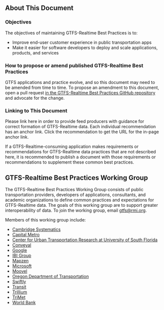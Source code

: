 ## About This Document

### Objectives

The objectives of maintaining GTFS-Realtime Best Practices is to:

* Improve end-user customer experience in public transportation apps
* Make it easier for software developers to deploy and scale applications, products, and services

### How to propose or amend published GTFS-Realtime Best Practices

GTFS applications and practice evolve, and so this document may need to be amended from time to time. To propose an amendment to this document, open a pull request [in the GTFS-Realtime Best Practices GitHub repository](https://github.com/MobilityData/GTFSRT-Best-Practices) and advocate for the change.

### Linking to This Document

Please link here in order to provide feed producers with guidance for correct formation of GTFS-Realtime data. Each individual recommendation has an anchor link. Click the recommendation to get the URL for the in-page anchor link.

If a GTFS-Realtime-consuming application makes requirements or recommendations for GTFS-Realtime data practices that are not described here, it is recommended to publish a document with those requirements or recommendations to supplement these common best practices.

## GTFS-Realtime Best Practices Working Group

The GTFS-Realtime Best Practices Working Group consists of public transportation providers, developers of  applications, consultants, and academic organizations to define common practices and expectations for GTFS-Realtime data. The goals of this working group are to support greater interoperability of data. To join the working group, email [gtfs@rmi.org](mailto:gtfs@rmi.org).

Members of this working group include:

* [Cambridge Systematics](https://www.camsys.com/)
* [Capital Metro](https://www.capmetro.org/)
* [Center for Urban Transportation Research at University of South Florida](https://www.cutr.usf.edu/)
* [Conveyal](http://conveyal.com/)
* [Google](https://www.google.com/)
* [IBI Group](http://www.ibigroup.com/)
* [Mapzen](https://mapzen.com/)
* [Microsoft](https://www.microsoft.com/)
* [Moovel](https://www.moovel.com/)
* [Oregon Department of Transportation](http://www.oregon.gov/odot/)
* [Swiftly](https://goswift.ly/)
* [Transit](https://transitapp.com/)
* [Trillium](http://trilliumtransit.com/)
* [TriMet](https://trimet.org/)
* [World Bank](http://www.worldbank.org/)

